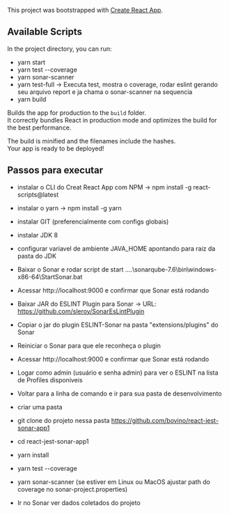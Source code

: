 This project was bootstrapped with [Create React App](https://github.com/facebook/create-react-app).

## Available Scripts

In the project directory, you can run:

- yarn start
- yarn test --coverage
- yarn sonar-scanner
- yarn test-full -> Executa test, mostra o coverage, rodar eslint gerando seu arquivo report e ja chama o sonar-scanner na sequencia
- yarn build

Builds the app for production to the `build` folder.<br>
It correctly bundles React in production mode and optimizes the build for the best performance.

The build is minified and the filenames include the hashes.<br>
Your app is ready to be deployed!

## Passos para executar

- instalar o CLI do Creat React App com NPM -> npm install -g react-scripts@latest

- instalar o yarn -> npm install -g yarn

- instalar GIT (preferencialmente com configs globais)

- instalar JDK 8 

- configurar variavel de ambiente JAVA_HOME apontando para raiz da pasta do JDK

- Baixar o Sonar e rodar script de start
....\sonarqube-7.6\bin\windows-x86-64\StartSonar.bat

- Acessar http://localhost:9000 e confirmar que Sonar está rodando

- Baixar JAR do ESLINT Plugin para Sonar -> URL: https://github.com/sleroy/SonarEsLintPlugin

- Copiar o jar do plugin ESLINT-Sonar na pasta "extensions/plugins" do Sonar

- Reiniciar o Sonar para que ele reconheça o plugin 

- Acessar http://localhost:9000 e confirmar que Sonar está rodando

- Logar como admin (usuário e senha admin) para ver o ESLINT na lista de Profiles disponiveis

- Voltar para a linha de comando e ir para sua pasta de desenvolvimento

- criar uma pasta

- git clone do projeto nessa pasta https://github.com/bovino/react-jest-sonar-app1

- cd react-jest-sonar-app1

- yarn install

- yarn test --coverage

- yarn sonar-scanner (se estiver em Linux ou MacOS ajustar path do coverage no sonar-project.properties)

- Ir no Sonar ver dados coletados do projeto